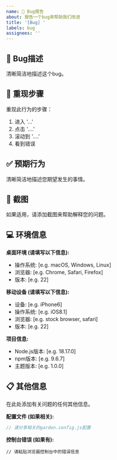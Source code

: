 ```yaml
---
name: 🐛 Bug报告
about: 报告一个bug来帮助我们改进
title: '[Bug] '
labels: bug
assignees: ''
---
```


## 🐛 Bug描述
清晰简洁地描述这个bug。

## 🔄 重现步骤
重现此行为的步骤：
1. 进入 '...'
2. 点击 '....'
3. 滚动到 '....'
4. 看到错误

## ✅ 预期行为
清晰简洁地描述您期望发生的事情。

## 📱 截图
如果适用，请添加截图来帮助解释您的问题。

## 💻 环境信息
**桌面环境 (请填写以下信息):**
 - 操作系统: [e.g. macOS, Windows, Linux]
 - 浏览器: [e.g. Chrome, Safari, Firefox]
 - 版本: [e.g. 22]

**移动设备 (请填写以下信息):**
 - 设备: [e.g. iPhone6]
 - 操作系统: [e.g. iOS8.1]
 - 浏览器: [e.g. stock browser, safari]
 - 版本: [e.g. 22]

**项目信息:**
 - Node.js版本: [e.g. 18.17.0]
 - npm版本: [e.g. 9.6.7]
 - 主题版本: [e.g. 1.0.0]

## 📋 其他信息
在此处添加有关问题的任何其他信息。

**配置文件 (如果相关):**
```javascript
// 请分享相关的garden.config.js配置
```

**控制台错误 (如果有):**
```
// 请粘贴浏览器控制台中的错误信息
```